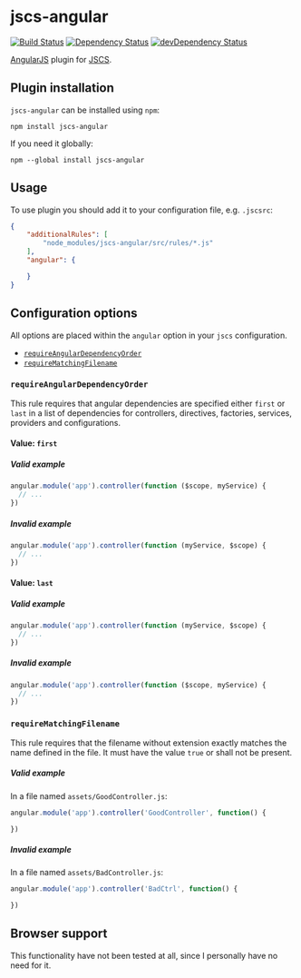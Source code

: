 # jscs-angular

[![Build Status](https://travis-ci.org/tregusti/jscs-angular.svg?branch=master)](https://travis-ci.org/tregusti/jscs-angular)
[![Dependency Status](https://david-dm.org/tregusti/jscs-angular.svg?theme=shields.io)](https://david-dm.org/tregusti/jscs-angular)
[![devDependency Status](https://david-dm.org/tregusti/jscs-angular/dev-status.svg?theme=shields.io)](https://david-dm.org/tregusti/jscs-angular#info=devDependencies)

[AngularJS](https://angularjs.org/) plugin for [JSCS](https://github.com/jscs-dev/node-jscs).

## Plugin installation

`jscs-angular` can be installed using `npm`:

    npm install jscs-angular

If you need it globally:

    npm --global install jscs-angular

## Usage

To use plugin you should add it to your configuration file, e.g. `.jscsrc`:

```json
{
    "additionalRules": [
        "node_modules/jscs-angular/src/rules/*.js"
    ],
    "angular": {

    }
}
```

## Configuration options

All options are placed within the `angular` option in your `jscs` configuration.

* [`requireAngularDependencyOrder`](#requireangulardependencyorder)
* [`requireMatchingFilename`](#requirematchingfilename)

### `requireAngularDependencyOrder`

This rule requires that angular dependencies are specified either `first` or `last` in a list of
dependencies for controllers, directives, factories, services, providers and configurations.

#### Value: `first`

##### Valid example

```javascript
angular.module('app').controller(function ($scope, myService) {
  // ...
})
```

##### Invalid example

```javascript
angular.module('app').controller(function (myService, $scope) {
  // ...
})
```

#### Value: `last`

##### Valid example

```javascript
angular.module('app').controller(function (myService, $scope) {
  // ...
})
```

##### Invalid example

```javascript
angular.module('app').controller(function ($scope, myService) {
  // ...
})
```

### `requireMatchingFilename`

This rule requires that the filename without extension exactly matches the name defined in the file.
It must have the value `true` or shall not be present.

##### Valid example

In a file named `assets/GoodController.js`:

```javascript
angular.module('app').controller('GoodController', function() {

})
```

##### Invalid example

In a file named `assets/BadController.js`:

```javascript
angular.module('app').controller('BadCtrl', function() {

})
```

## Browser support

This functionality have not been tested at all, since I personally have no need for it.
